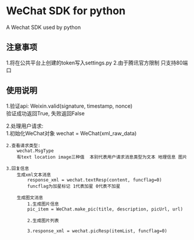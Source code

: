 WeChat SDK for python
==========

A Wechat SDK used by python

注意事项
------------------
1.将在公共平台上创建的token写入settings.py
2.由于腾讯官方限制 只支持80端口


使用说明
------------------
1.验证api:
    Weixin.valid(signature, timestamp, nonce)  
    验证成功返回True, 失败返回False

2.处理用户请求:  
    1.初始化WeChat对象
        wechat = WeChat(xml_raw_data)

    2.查看请求类型:
        wechat.MsgType
        有text location image三种值  本别代表用户请求消息类型为文本 地理信息 图片

    3.回复信息
        生成xml文本消息
            response_xml = wechat.textResp(content, funcflag=0)
            funcflag为加星标记 1代表加星 0代表不加星
        
        生成图文消息
            1.生成图片信息
            pic_item = WeChat.make_pic(title, description, picUrl, url)

            2.生成图片列表

            3.response_xml = wechat.picResp(itemList, funcflag=0)
        


